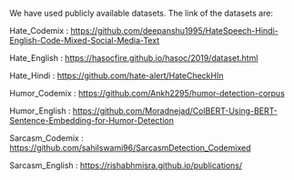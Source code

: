 We have used publicly available datasets. The link of the datasets are:

Hate_Codemix : https://github.com/deepanshu1995/HateSpeech-Hindi-English-Code-Mixed-Social-Media-Text

Hate_English : https://hasocfire.github.io/hasoc/2019/dataset.html

Hate_Hindi : https://github.com/hate-alert/HateCheckHIn

Humor_Codemix : https://github.com/Ankh2295/humor-detection-corpus

Humor_English : https://github.com/Moradnejad/ColBERT-Using-BERT-Sentence-Embedding-for-Humor-Detection

Sarcasm_Codemix : https://github.com/sahilswami96/SarcasmDetection_Codemixed

Sarcasm_English : https://rishabhmisra.github.io/publications/
